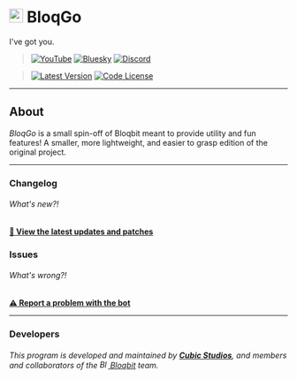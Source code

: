 # <img src="favicon.ico" width="25" alt="Logo" /> BloqGo
I've got you.

> [<img alt="YouTube" src="https://img.shields.io/youtube/channel/subscribers/UCw_N54YhozG3DmjPLzOUCTg?style=for-the-badge&logo=youtube&logoColor=ffffff&label=YouTube">](https://www.youtube.com/@bloqbitbot/) [<img alt="Bluesky" src="https://img.shields.io/badge/dynamic/json?url=https%3A%2F%2Fpublic.api.bsky.app%2Fxrpc%2Fapp.bsky.actor.getProfile%2F%3Factor%3Dbloqbit.cubicstudios.xyz&query=%24.followersCount&style=for-the-badge&logo=bluesky&logoColor=ffffff&label=Bluesky">](https://bsky.app/profile/bloqbit.cubicstudios.xyz) [<img alt="Discord" src="https://img.shields.io/discord/460081436637134859?style=for-the-badge&logo=discord&logoColor=ffffff&label=Discord">](https://dsc.gg/cubic)

> [<img alt="Latest Version" src="https://img.shields.io/github/v/release/CubicCommunity/BloqGo?include_prereleases&sort=semver&display_name=release&style=for-the-badge&logo=github&logoColor=ffffff&label=Version">](../../releases/)    [<img alt="Code License" src="https://img.shields.io/github/license/CubicCommunity/BloqGo?style=for-the-badge&logo=gnu&logoColor=ffffff&label=License">](LICENSE.md)

---

## About
*BloqGo* is a small spin-off of Bloqbit meant to provide utility and fun features! A smaller, more lightweight, and easier to grasp edition of the original project.

---

### Changelog
###### What's new?!
**[📜 View the latest updates and patches](changelog.md)**

### Issues
###### What's wrong?!
**[⚠️ Report a problem with the bot](../../issues/)**

---

### Developers
###### This program is developed and maintained by **[Cubic Studios](https://www.cubicstudios.xyz/)**, and members and collaborators of the [<img src="https://i.imgur.com/aHMYUwn.png" width="15" alt="Bloqbit logo" /> Bloqbit](https://bloqbit.cubicstudios.xyz/) team.